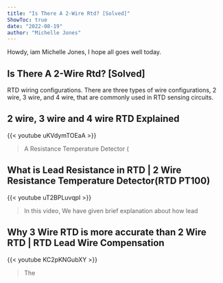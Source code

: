 ```yaml
---
title: "Is There A 2-Wire Rtd? [Solved]"
ShowToc: true 
date: "2022-08-19"
author: "Michelle Jones" 
---
```


Howdy, iam Michelle Jones, I hope all goes well today.
## Is There A 2-Wire Rtd? [Solved]
RTD wiring configurations. There are three types of wire configurations, 2 wire, 3 wire, and 4 wire, that are commonly used in RTD sensing circuits.

## 2 wire, 3 wire and 4 wire RTD Explained
{{< youtube uKVdymTOEaA >}}
>A Resistance Temperature Detector (

## What is Lead Resistance in RTD | 2 Wire Resistance Temperature Detector(RTD PT100)
{{< youtube uT2BPLuvqpI >}}
>In this video, We have given brief explanation about how lead 

## Why 3 Wire RTD is more accurate than 2 Wire RTD | RTD Lead Wire Compensation
{{< youtube KC2pKNGubXY >}}
>The

